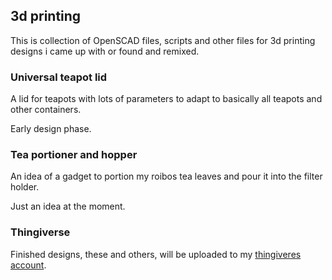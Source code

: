 ## 3d printing

This is collection of OpenSCAD files, scripts and other files for 3d printing designs i came up with or found and remixed.

### Universal teapot lid

A lid for teapots with lots of parameters to adapt to basically all teapots and other containers.

Early design phase.

### Tea portioner and hopper

An idea of a gadget to portion my roibos tea leaves and pour it into
the filter holder.

Just an idea at the moment.

### Thingiverse

Finished designs, these and others, will be uploaded to my [thingiveres account](https://www.thingiverse.com/ospalh/about).
